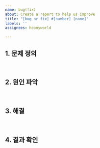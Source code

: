 ```yaml
---
name: bug(fix)
about: Create a report to help us improve
title: "[bug or fix] #[number] [name]"
labels: ''
assignees: hoonyworld

---
```


## 1. 문제 정의

<br>

## 2. 원인 파악

<br>

## 3. 해결

<br>

## 4. 결과 확인
